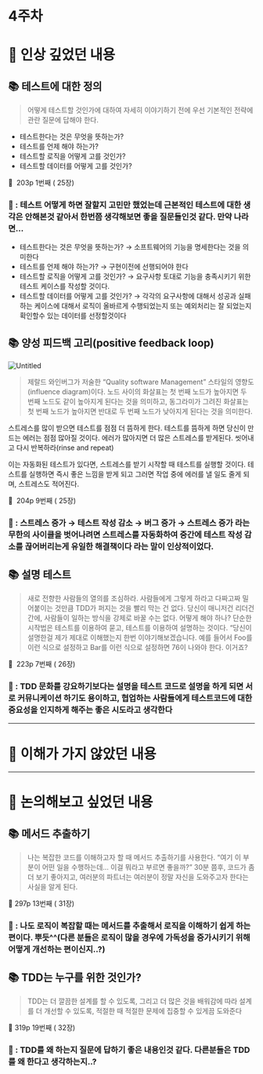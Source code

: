 # 4주차

# 📌 인상 깊었던 내용

## **📚 테스트에 대한 정의**

> 어떻게 테스트할 것인가에 대하여 자세히 이야기하기 전에 우선 기본적인 전략에 관란 질문에 답해야 한다. 
- 테스트한다는 것은 무엇을 뜻하는가?
- 테스트를 언제 해야 하는가?
- 테스트할 로직을 어떻게 고를 것인가?
- 테스트할 데이터를 어떻게 고를 것인가?

📕   203p  1번째 ( 25장)
> 

### **🧐 : 테스트 어떻게 하면 잘할지 고민만 했었는데 근본적인 테스트에 대한 생각은 안해본것 같아서 한번쯤 생각해보면 좋을 질문들인것 같다. 만약 나라면…**
- 테스트한다는 것은 무엇을 뜻하는가? 
   → 소프트웨어의 기능을 명세한다는 것을 의미한다
- 테스트를 언제 해야 하는가? 
   → 구현이전에 선행되어야 한다
- 테스트할 로직을 어떻게 고를 것인가? 
   → 요구사항 토대로 기능을 충족시키기 위한 테스트 케이스를 작성할 것이다. 
- 테스트할 데이터를 어떻게 고를 것인가? 
   → 각각의 요구사항에 대해서 성공과 실패하는 케이스에 대해서 로직이 올바르게 수행되었는지 또는 예외처리는 잘 되었는지 확인할수 있는 데이터를 선정할것이다

## **📚 양성 피드백 고리(positive feedback loop)**

![Untitled](https://github.com/JAVA-JIKIMI/tdd/assets/2491418/dc739643-f7b1-4aa2-a092-f17484f2b8dd)

> 제랄드 와인버그가 저술한 “Quality software Management” 스타일의 영향도(influence diagram)이다. 노드 사이의 화살표는 첫 번째 노드가 높아지면 두 번째 노드도 같이 높아지게 된다는 것을 의미하고, 동그라미가 그려진 화살표는 첫 번째 노드가 높아지면 반대로 두 번째 노드가 낮아지게 된다는 것을 의미한다.

스트레스를 많이 받으면 테스트를 점점 더 뜸하게 한다. 테스트를 뜸하게 하면 당신이 만드는 에러는 점점 많아질 것이다. 에러가 많아지면 더 많은 스트레스를 받게된다. 씻어내고 다시 반복하라(rinse and repeat)

이는 자동화된 테스트가 있다면, 스트레스를 받기 시작할 때 테스트를 실행할 것이다. 테스트를 실행하면 즉시 좋은 느낌을 받게 되고 그러면 작업 중에 에러를 낼 일도 줄게 되며, 스트레스도 적어진다. 

📕  204p  9번째 ( 25장)
> 

### **🧐 : 스트레스 증가 → 테스트 작성 감소 → 버그 증가 → 스트레스 증가 라는 무한의 사이클을 벗어나려면 스트레스를 자동화하여 중간에 테스트 작성 감소를 끊어버리는게 유일한 해결책이다 라는 말이 인상적이었다.**

## **📚 설명 테스트**

> 새로 전향한 사람들의 열의를 조심하라. 사람들에게 그렇게 하라고 다짜고짜 밀어붙이는 것만큼 TDD가 퍼지는 것을 빨리 막는 건 없다. 당신이 매니저건 리더건 간에, 사람들이 일하는 방식을 강제로 바꿀 수는 없다. 
어떻게 해야 하나? 단순한 시작법은 테스트를 이용하여 묻고, 테스트를 이용하여 설명하는 것이다. “당신이 설명한걸 제가 제대로 이해했는지 한번 이야기해보겠습니다. 예를 들어서 Foo를 이런 식으로 설정하고 Bar를 이런 식으로 설정하면 76이 나와야 한다. 이거죠?

📕  223p  7번째 ( 26장)
> 

### **🧐 : TDD 문화를 강요하기보다는 설명을 테스트 코드로 설명을 하게 되면 서로 커뮤니케이션 하기도 용이하고, 협업하는 사람들에게 테스트코드에 대한 중요성을 인지하게 해주는 좋은 시도라고 생각한다**

---

# 📌 이해가 가지 않았던 내용

---

# 📌 논의해보고 싶었던 내용

## **📚 메서드 추출하기**

> 나는 복잡한 코드를 이해하고자 할 때 메서드 추출하기를 사용한다. “여기 이 부분이 어떤 일을 수행하는데… 이걸 뭐라고 부르면 좋을까?” 30분 쯤후, 코드가 좀더 보기 좋아지고, 여러분의 파트너는 여러분이 정말 자신을 도와주고자 한다는 사실을 알게 된다. 

📕 297p  13번째 ( 31장)
> 

### **🧐 : 나도 로직이 복잡할 때는 메서드를 추출해서 로직을 이해하기 쉽게 하는 편이다. 뿌듯^^(다른 분들은 로직이 많을 경우에 가독성을 증가시키기 위해 어떻게 개선하는 편이신지..?)**

## **📚 TDD는 누구를 위한 것인가?**

> TDD는 더 깔끔한 설계를 할 수 있도록, 그리고 더 많은 것을 배워감에 따라 설계를 더 개선할 수 있도록, 적절한 때 적절한 문제에 집중할 수 있게끔 도와준다

📕 319p 19번째 ( 32장)
> 

### **🧐 : TDD를 왜 하는지 질문에 답하기 좋은 내용인것 같다. 다른분들은 TDD를 왜 한다고 생각하는지..?**
